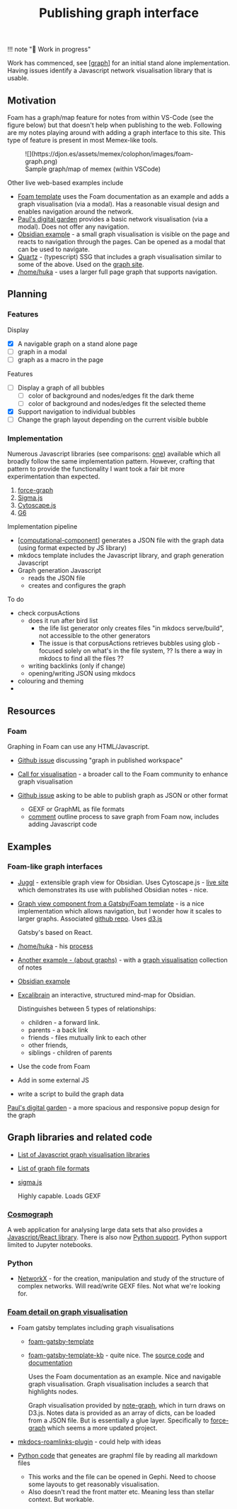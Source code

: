 ﻿---
backlinks:
- title: Colophon
  url: /colophon/colophon.html
- title: Today's note
  url: /seek/journal/todays-note.html
tags:
- colophon
- about
title: Publishing graph interface
type: note
---
!!! note ":construction: Work in progress"


Work has commenced, see [[graph]] for an initial stand alone implementation. Having issues identify a Javascript network visualisation library that is usable.


## Motivation

Foam has a graph/map feature for notes from within VS-Code (see the figure below) but that doesn't help when publishing to the web. Following are my notes playing around with adding a graph interface to this site. This type of feature is present in most Memex-like tools.

<figure markdown>
![](https://djon.es/assets/memex/colophon/images/foam-graph.png)
<figcaption>Sample graph/map of memex (within VSCode)</figcaption>
</figure>

Other live web-based examples include

- [Foam template](https://foam-template-gatsby-kb-hikerpig.vercel.app) uses the Foam documentation as an example and adds a graph visualisation (via a modal). Has a reasonable visual design and enables navigation around the network.
- [Paul's digital garden](https://garden.paulderaaij.nl/) provides a basic network visualisation (via a modal). Does not offer any navigation.
- [Obsidian example](https://notes.nicolevanderhoeven.com/obsidian-playbook/Using+Obsidian/01+First+steps+with+Obsidian/Obsidian) - a small graph visualisation is visible on the page and reacts to navigation through the pages. Can be opened as a modal that can be used to navigate.
- [Quartz](https://quartz.jzhao.xyz) - (typescript) SSG that includes a graph visualisation similar to some of the above. Used on the [graph site](https://graph.stereobooster.com).
- [/home/huka](https://hukacode.github.io) - uses a larger full page graph that supports navigation.

## Planning

### Features

Display 

- [x] A navigable graph on a stand alone page
- [ ] graph in a modal
- [ ] graph as a macro in the page

Features

- [ ] Display a graph of all bubbles
  - [ ] color of background and nodes/edges fit the dark theme
  - [ ] color of background and nodes/edges fit the selected theme
- [x] Support navigation to individual bubbles
- [ ] Change the graph layout depending on the current visible bubble

### Implementation

Numerous Javascript libraries (see comparisons: [one](https://www.cylynx.io/blog/a-comparison-of-javascript-graph-network-visualisation-libraries/)) available which all broadly follow the same implementation pattern. However, crafting that pattern to provide the functionality I want took a fair bit more experimentation than expected.

1. [force-graph](https://vasturiano.github.io/force-graph/)
2. [Sigma.js](https://www.sigmajs.org/)
3. [Cytoscape.js](https://js.cytoscape.org/)
4. [G6](https://g6.antv.antgroup.com/en/manual/introduction)

Implementation pipeline

- [[computational-component]] generates a JSON file with the graph data (using format expected by JS library)
- mkdocs template includes the Javascript library, and graph generation Javascript
- Graph generation Javascript 
  - reads the JSON file 
  - creates and configures the graph

To do
 
- check corpusActions
  - does it run after bird list
    - the life list generator only creates files "in mkdocs serve/build", not accessible to the other generators
    - The issue is that corpusActions retrieves bubbles using glob - focused solely on what's in the file system, ?? Is there a way in mkdocs to find all the files ??
  - writing backlinks (only if change)
  - opening/writing JSON using mkdocs
- colouring and theming
- 

## Resources

### Foam

Graphing in Foam can use any HTML/Javascript.

- [Github issue](https://github.com/foambubble/foam/issues/58) discussing "graph in published workspace"
- [Call for visualisation](https://github.com/foambubble/call-for-visualization) - a broader call to the Foam community to enhance graph visualisation
- [Github issue](https://github.com/foambubble/foam/issues/654) asking to be able to publish graph as JSON or other format

    - GEXF or GraphML as file formats
    - [comment](https://github.com/foambubble/foam/issues/654#issuecomment-1255619795) outline process to save graph from Foam now, includes adding Javascript code

## Examples

### Foam-like graph interfaces

- [Juggl](https://github.com/HEmile/juggl) - extensible graph view for Obsidian. Uses Cytoscape.js - [live site](https://juggl.io) which demonstrates its use with published Obsidian notes - nice.

- [Graph view component from a Gatsby/Foam template](https://github.com/theowenyoung/gatsby-theme-primer-wiki/blob/main/theme/src/components/graph-view.js) - is a nice implementation which allows navigation, but I wonder how it scales to larger graphs. Associated [github repo](https://github.com/mathieudutour/gatsby-digital-garden/tree/master). Uses [d3.js](https://github.com/mathieudutour/gatsby-digital-garden/blob/master/packages/gatsby-theme-garden/src/components/graph-visualisation.js)

  Gatsby's based on React.

- [/home/huka](https://hukacode.github.io/graph/) - his [process](https://discord.com/channels/729975036148056075/735778843151040512/850931487187402793)

- [Another example - (about graphs)](https://graph.stereobooster.com) - with a [graph visualisation](https://graph.stereobooster.com/notes/Visualisation) collection of notes

- [Obsidian example](https://notes.nicolevanderhoeven.com/obsidian-playbook/Using+Obsidian/01+First+steps+with+Obsidian/Obsidian)

- [Excalibrain](https://github.com/zsviczian/excalibrain) an interactive, structured mind-map for Obsidian.

  Distinguishes between 5 types of relationships: 
  
  - children - a forward link.
  - parents  - a back link
  - friends - files mutually link to each other
  - other friends, 
  - siblings - children of parents

- Use the code from Foam
- Add in some external JS
- write a script to build the graph data

[Paul's digital garden](https://garden.paulderaaij.nl/) - a more spacious and responsive popup design for the graph

## Graph libraries and related code

- [List of Javascript graph visualisation libraries](https://elise-deux.medium.com/the-list-of-graph-visualization-libraries-7a7b89aab6a6)
- [List of graph file formats](https://graph.stereobooster.com/notes/File-formats)
- [sigma.js](https://www.sigmajs.org)

  Highly capable. Loads GEXF

### [Cosmograph](https://cosmograph.app/#library)

A web application for analysing large data sets that also provides a [Javascript/React library](https://cosmograph.app/docs/cosmograph/Cosmograph%20JavaScript/Get%20Started). There is also now [Python support](https://cosmograph.app/docs/cosmograph/Cosmograph%20Python/get-started-widget/). Python support limited to Jupyter notebooks.

### Python

- [NetworkX](https://networkx.org/documentation/stable/index.html) - for the creation, manipulation and study of the structure of complex networks. Will read/write GEXF files. Not what we're looking for.

### [Foam detail on graph visualisation](https://foambubble.github.io/foam/user/features/graph-visualization.html)

- Foam gatsby templates including graph visualisations
  - [foam-gatsby-template](https://github.com/mathieudutour/foam-gatsby-template)
  - [foam-gatsby-template-kb](https://github.com/hikerpig/foam-template-gatsby-kb) - quite nice. The [source code](https://github.com/hikerpig/gatsby-project-kb/tree/master) and [documentation](https://gatsby-project-kb.vercel.app)

       Uses the Foam documentation as an example. Nice and navigable graph visualisation. Graph visualisation includes a search that highlights nodes.

       Graph visualisation provided by [note-graph](https://github.com/hikerpig/note-graph), which in turn draws on D3.js. Notes data is provided as an array of dicts, can be loaded from a JSON file. But is essentially a glue layer. Specifically to [force-graph](https://github.com/vasturiano/force-graph) which seems a more updated project.

- [mkdocs-roamlinks-plugin](https://github.com/Jackiexiao/mkdocs-roamlinks-plugin) - could help with ideas

- [Python code](https://github.com/foambubble/foam/issues/1351#issuecomment-2206544442) that geneates are graphml file by reading all markdown files

    - This works and the file can be opened in Gephi. Need to choose some layouts to get reasonably visualisation.
    - Also doesn't read the front matter etc. Meaning less than stellar context. But workable.



[//begin]: # "Autogenerated link references for markdown compatibility"
[graph]: graph "Memex network graph"
[computational-component]: computational-component "computational-component"
[//end]: # "Autogenerated link references"